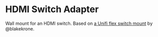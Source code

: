 # HDMI Switch Adapter

Wall mount for an HDMI switch. Based on [a Unifi flex switch mount][1] by @blakekrone.

[1]: https://www.printables.com/model/45763-ubiquiti-flex-mini-wall-mount-adapter
